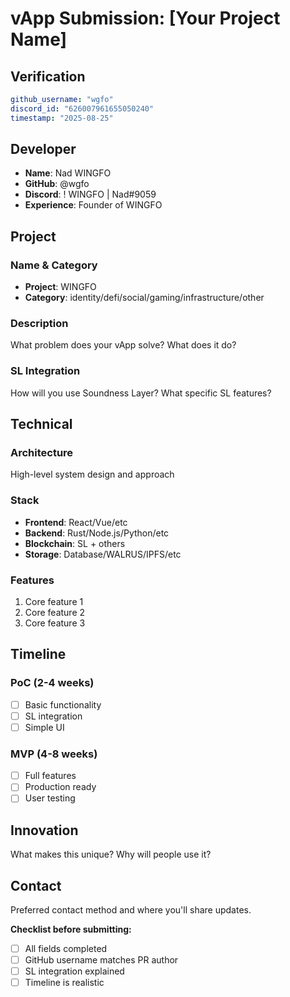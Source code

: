# vApp Submission: [Your Project Name]

## Verification
```yaml
github_username: "wgfo"
discord_id: "626007961655050240"
timestamp: "2025-08-25"
```

## Developer
- **Name**: Nad WINGFO
- **GitHub**: @wgfo
- **Discord**: ! WINGFO | Nad#9059
- **Experience**: Founder of WINGFO

## Project

### Name & Category
- **Project**: WINGFO
- **Category**: identity/defi/social/gaming/infrastructure/other

### Description
What problem does your vApp solve? What does it do?

### SL Integration  
How will you use Soundness Layer? What specific SL features?

## Technical

### Architecture
High-level system design and approach

### Stack
- **Frontend**: React/Vue/etc
- **Backend**: Rust/Node.js/Python/etc  
- **Blockchain**: SL + others
- **Storage**: Database/WALRUS/IPFS/etc

### Features
1. Core feature 1
2. Core feature 2  
3. Core feature 3

## Timeline

### PoC (2-4 weeks)
- [ ] Basic functionality
- [ ] SL integration
- [ ] Simple UI

### MVP (4-8 weeks)  
- [ ] Full features
- [ ] Production ready
- [ ] User testing

## Innovation
What makes this unique? Why will people use it?

## Contact
Preferred contact method and where you'll share updates.


**Checklist before submitting:**
- [ ] All fields completed
- [ ] GitHub username matches PR author  
- [ ] SL integration explained
- [ ] Timeline is realistic

